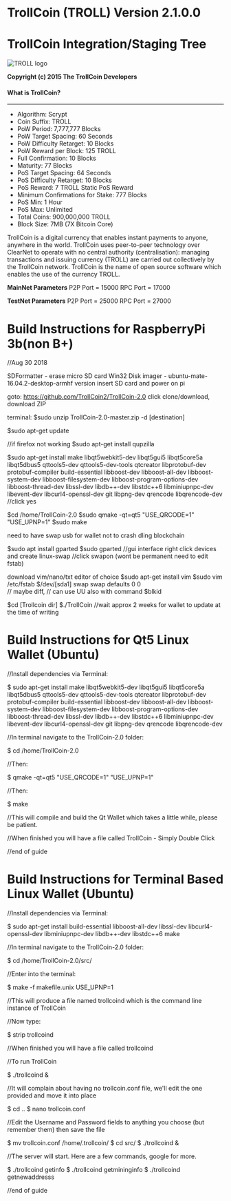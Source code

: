 # **TrollCoin (TROLL) Version 2.1.0.0**

TrollCoin Integration/Staging Tree
================================
![TROLL logo](https://avatars2.githubusercontent.com/u/16044831?v=3&u=c30f9a963a650436d286920035513bc94828d560&s=140)

**Copyright (c) 2015 The TrollCoin Developers**

#### What is TrollCoin?
----------------
* Algorithm: Scrypt
* Coin Suffix: TROLL
* PoW Period: 7,777,777 Blocks
* PoW Target Spacing: 60 Seconds
* PoW Difficulty Retarget: 10 Blocks
* PoW Reward per Block: 125 TROLL
* Full Confirmation: 10 Blocks
* Maturity: 77 Blocks
* PoS Target Spacing: 64 Seconds
* PoS Difficulty Retarget: 10 Blocks
* PoS Reward: 7 TROLL Static PoS Reward
* Minimum Confirmations for Stake: 777 Blocks
* PoS Min: 1 Hour
* PoS Max: Unlimited
* Total Coins: 900,000,000 TROLL
* Block Size: 7MB (7X Bitcoin Core)


TrollCoin is a digital currency that enables instant payments to anyone, anywhere in the world. TrollCoin uses peer-to-peer technology over ClearNet to operate with no central authority (centralisation): managing transactions and issuing currency (TROLL) are carried out collectively by the TrollCoin network. TrollCoin is the name of open source software which enables the use of the currency TROLL.



**MainNet Parameters**
P2P Port = 15000
RPC Port = 17000


**TestNet Parameters**
P2P Port = 25000
RPC Port = 27000

Build Instructions for RaspberryPi 3b(non B+) 
================================================

//Aug 30 2018

SDFormatter - erase micro SD card
Win32 Disk imager - ubuntu-mate-16.04.2-desktop-armhf version
insert SD card and power on pi


goto:
https://github.com/TrollCoin2/TrollCoin-2.0
click clone/download, download ZIP

terminal:
$sudo unzip TrollCoin-2.0-master.zip -d [destination]

$sudo apt-get update

//if firefox not working
$sudo apt-get install qupzilla

$sudo apt-get install make libqt5webkit5-dev libqt5gui5 libqt5core5a libqt5dbus5 qttools5-dev qttools5-dev-tools qtcreator libprotobuf-dev protobuf-compiler build-essential libboost-dev libboost-all-dev libboost-system-dev libboost-filesystem-dev libboost-program-options-dev libboost-thread-dev libssl-dev libdb++-dev libstdc++6 libminiupnpc-dev libevent-dev libcurl4-openssl-dev git libpng-dev qrencode libqrencode-dev
//click yes

$cd /home/TrollCoin-2.0
$sudo qmake -qt=qt5 "USE_QRCODE=1" "USE_UPNP=1"
$sudo make


need to have swap usb for wallet not to crash dling blockchain

$sudo apt install gparted
$sudo gparted
//gui interface right click devices and create linux-swap
//click swapon (wont be permanent need to edit fstab)

download vim/nano/txt editor of choice
$sudo apt-get install vim
$sudo vim /etc/fstab
$/dev/[sda1]		swap	swap defaults	0	0          
//     maybe diff, 
//     can use UU also with command $blkid



$cd [Trollcoin dir]
$./TrollCoin
//wait approx 2 weeks for wallet to update at the time of writing


Build Instructions for Qt5 Linux Wallet (Ubuntu)
================================================
//Install dependencies via Terminal:

$ sudo apt-get install make libqt5webkit5-dev libqt5gui5 libqt5core5a libqt5dbus5 qttools5-dev qttools5-dev-tools qtcreator libprotobuf-dev protobuf-compiler build-essential libboost-dev libboost-all-dev libboost-system-dev libboost-filesystem-dev libboost-program-options-dev libboost-thread-dev libssl-dev libdb++-dev libstdc++6 libminiupnpc-dev libevent-dev libcurl4-openssl-dev git libpng-dev qrencode libqrencode-dev

//In terminal navigate to the TrollCoin-2.0 folder:

$ cd /home/TrollCoin-2.0

//Then:

$ qmake -qt=qt5 "USE_QRCODE=1" "USE_UPNP=1"

//Then:

$ make

//This will compile and build the Qt Wallet which takes a little while, please be patient.

//When finished you will have a file called TrollCoin - Simply Double Click

//end of guide



Build Instructions for Terminal Based Linux Wallet (Ubuntu)
===========================================================
//Install dependencies via Terminal:

$ sudo apt-get install build-essential libboost-all-dev libssl-dev libcurl4-openssl-dev libminiupnpc-dev libdb++-dev libstdc++6 make 

//In terminal navigate to the TrollCoin-2.0 folder:

$ cd /home/TrollCoin-2.0/src/

//Enter into the terminal:

$ make -f makefile.unix USE_UPNP=1

//This will produce a file named trollcoind which is the command line instance of TrollCoin

//Now type:

$ strip trollcoind

//When finished you will have a file called trollcoind

//To run TrollCoin

$ ./trollcoind & 

//It will complain about having no trollcoin.conf file, we'll edit the one provided and move it into place

$ cd ..
$ nano trollcoin.conf

//Edit the Username and Password fields to anything you choose (but remember them) then save the file

$ mv trollcoin.conf /home/.trollcoin/
$ cd src/
$ ./trollcoind &

//The server will start. Here are a few commands, google for more.

$ ./trollcoind getinfo
$ ./trollcoind getmininginfo
$ ./trollcoind getnewaddresss

//end of guide
